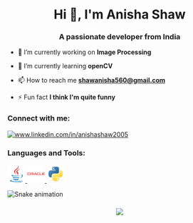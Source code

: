 <h1 align="center">Hi 👋, I'm Anisha Shaw</h1>
<h3 align="center">A passionate developer from India</h3>

- 🔭 I’m currently working on **Image Processing**

- 🌱 I’m currently learning **openCV**

- 📫 How to reach me **shawanisha560@gmail.com**

- ⚡ Fun fact **I think I'm quite funny**

<h3 align="left">Connect with me:</h3>
<p align="left">
<a href="https://linkedin.com/in/www.linkedin.com/in/anishashaw2005" target="blank"><img align="center" src="https://raw.githubusercontent.com/rahuldkjain/github-profile-readme-generator/master/src/images/icons/Social/linked-in-alt.svg" alt="www.linkedin.com/in/anishashaw2005" height="30" width="40" /></a>
</p>

<h3 align="left">Languages and Tools:</h3>
<p align="left"> <a href="https://www.java.com" target="_blank" rel="noreferrer"> <img src="https://raw.githubusercontent.com/devicons/devicon/master/icons/java/java-original.svg" alt="java" width="40" height="40"/> </a> <a href="https://www.oracle.com/" target="_blank" rel="noreferrer"> <img src="https://raw.githubusercontent.com/devicons/devicon/master/icons/oracle/oracle-original.svg" alt="oracle" width="40" height="40"/> </a> <a href="https://www.python.org" target="_blank" rel="noreferrer"> <img src="https://raw.githubusercontent.com/devicons/devicon/master/icons/python/python-original.svg" alt="python" width="40" height="40"/> </a> </p>

<img src="https://raw.githubusercontent.com/anisha1234-hub/anisha1234-hub/output/snake.svg" alt="Snake animation" />

###

<div align="center">
  <img height="200" src="https://i.imgflip.com/65efzo.gif"  />
</div>

###

